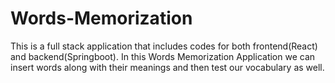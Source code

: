 # Words-Memorization
This is a full stack application that includes codes for both frontend(React) and backend(Springboot). In this Words Memorization Application we can insert words along with their meanings and then test our vocabulary as well. 
